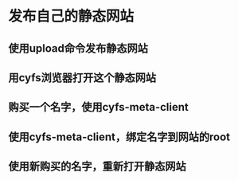 # 发布自己的静态网站

## 使用upload命令发布静态网站

## 用cyfs浏览器打开这个静态网站

## 购买一个名字，使用cyfs-meta-client

## 使用cyfs-meta-client，绑定名字到网站的root

## 使用新购买的名字，重新打开静态网站